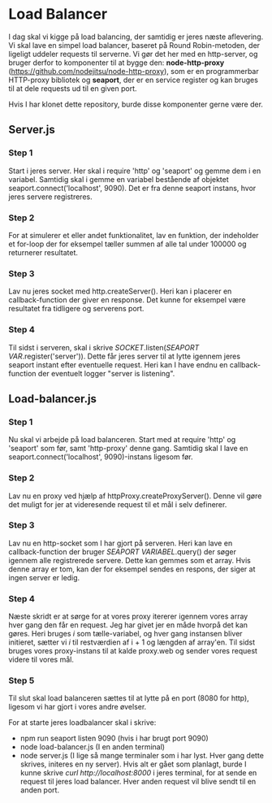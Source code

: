 # Load Balancer
I dag skal vi kigge på load balancing, der samtidig er jeres næste aflevering. Vi skal lave en simpel load balancer, baseret på Round Robin-metoden, der ligeligt uddeler requests til serverne.
Vi gør det her med en http-server, og bruger derfor to komponenter til at bygge den: **node-http-proxy** (https://github.com/nodejitsu/node-http-proxy), som er en programmerbar HTTP-proxy bibliotek og **seaport**, der er en service register og kan bruges til at dele requests ud til en given port.

Hvis I har klonet dette repository, burde disse komponenter gerne være der. 

## Server.js
### Step 1
Start i jeres server. Her skal i require 'http' og 'seaport' og gemme dem i en variabel. Samtidig skal i gemme en variabel bestående af objektet seaport.connect('localhost', 9090). Det er fra denne seaport instans, hvor jeres servere registreres.

### Step 2
For at simulerer et eller andet funktionalitet, lav en funktion, der indeholder et for-loop der for eksempel tæller summen af alle tal under 100000 og returnerer resultatet.

### Step 3
Lav nu jeres socket med http.createServer(). Heri kan i placerer en callback-function der giver en response. Det kunne for eksempel være resultatet fra tidligere og serverens port.

### Step 4
Til sidst i serveren, skal i skrive *SOCKET*.listen(*SEAPORT VAR*.register('server')). Dette får jeres server til at lytte igennem jeres seaport instant efter eventuelle request.
Heri kan I have endnu en callback-function der eventuelt logger "server is listening".

## Load-balancer.js
### Step 1
Nu skal vi arbejde på load balanceren. Start med at require 'http' og 'seaport' som før, samt 'http-proxy' denne gang. Samtidig skal I lave en seaport.connect('localhost', 9090)-instans ligesom før.

### Step 2
Lav nu en proxy ved hjælp af httpProxy.createProxyServer(). Denne vil gøre det muligt for jer at videresende request til et mål i selv definerer.

### Step 3
Lav nu en http-socket som I har gjort på serveren. Heri kan lave en callback-function der bruger *SEAPORT VARIABEL*.query() der søger igennem alle registrerede servere. Dette kan gemmes som et array. Hvis denne array er tom, kan der for eksempel sendes en respons, der siger at ingen server er ledig.

### Step 4
Næste skridt er at sørge for at vores proxy itererer igennem vores array hver gang den får en request. Jeg har givet jer en måde hvorpå det kan gøres. Heri bruges *i* som tælle-variabel, og hver gang instansen bliver initieret, sætter vi *i* til restværdien af i + 1 og længden af array'en. Til sidst bruges vores proxy-instans til at kalde proxy.web og sender vores request videre til vores mål.

### Step 5
Til slut skal load balanceren sættes til at lytte på en port (8080 for http), ligesom vi har gjort i vores andre øvelser.

For at starte jeres loadbalancer skal i skrive:
- npm run seaport listen 9090 (hvis i har brugt port 9090)
- node load-balancer.js (I en anden terminal)
- node server.js (I lige så mange terminaler som i har lyst. Hver gang dette skrives, initeres en ny server).
Hvis alt er gået som planlagt, burde I kunne skrive *curl http://localhost:8000* i jeres terminal, for at sende en request til jeres load balancer. Hver anden request vil blive sendt til en anden port. 
